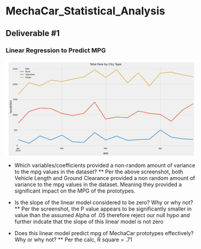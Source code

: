 # MechaCar_Statistical_Analysis

## Deliverable #1
### Linear Regression to Predict MPG

![name-of-you-image](https://github.com/Nimamotiee/PyBer_Analysis/blob/main/analysis/deliverable%202%20chart.png)

* Which variables/coefficients provided a non-random amount of variance to the mpg values in the dataset?
** Per the above screenshot, both Vehicle Length and Ground Clearance provided a non random amount of variance to the mpg values in the dataset. Meaning they provided a significant impact on the MPG of the prototypes.

* Is the slope of the linear model considered to be zero? Why or why not?
** Per the screenshot, the P value appears to be significantly smaller in value than the assumed Alpha of .05 therefore reject our null hypo and further indcate that the slope of this linear model is not zero

* Does this linear model predict mpg of MechaCar prototypes effectively? Why or why not?
** Per the calc, R square = .71
